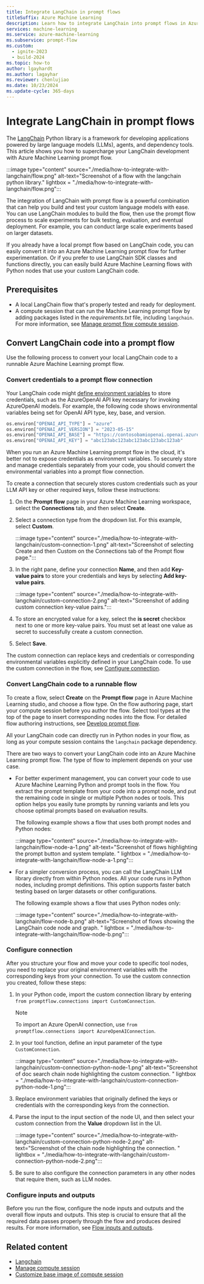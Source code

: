 ```yaml
---
title: Integrate LangChain in prompt flows
titleSuffix: Azure Machine Learning
description: Learn how to integrate LangChain into prompt flows in Azure Machine Learning studio.
services: machine-learning
ms.service: azure-machine-learning
ms.subservice: prompt-flow
ms.custom:
  - ignite-2023
  - build-2024
ms.topic: how-to
author: lgayhardt
ms.author: lagayhar
ms.reviewer: chenlujiao
ms.date: 10/23/2024
ms.update-cycle: 365-days
---
```


# Integrate LangChain in prompt flows

The [LangChain](https://python.langchain.com) Python library is a framework for developing applications powered by large language models (LLMs), agents, and dependency tools. This article shows you how to supercharge your LangChain development with Azure Machine Learning prompt flow.

:::image type="content" source="./media/how-to-integrate-with-langchain/flow.png" alt-text="Screenshot of a flow with the langchain python library." lightbox = "./media/how-to-integrate-with-langchain/flow.png":::

The integration of LangChain with prompt flow is a powerful combination that can help you build and test your custom language models with ease. You can use LangChain modules to build the flow, then use the prompt flow process to scale experiments for bulk testing, evaluation, and eventual deployment. For example, you can conduct large scale experiments based on larger datasets.

If you already have a local prompt flow based on LangChain code, you can easily convert it into an Azure Machine Learning prompt flow for further experimentation. Or if you prefer to use LangChain SDK classes and functions directly, you can easily build Azure Machine Learning flows with Python nodes that use your custom LangChain code.

## Prerequisites

- A local LangChain flow that's properly tested and ready for deployment.
- A compute session that can run the Machine Learning prompt flow by adding packages listed in the *requirements.txt* file, including `langchain`. For more information, see [Manage prompt flow compute session](how-to-manage-compute-session.md).

## Convert LangChain code into a prompt flow

Use the following process to convert your local LangChain code to a runnable Azure Machine Learning prompt flow.

### Convert credentials to a prompt flow connection

Your LangChain code might [define environment variables](https://python.langchain.com/docs/integrations/platforms/microsoft) to store credentials, such as the AzureOpenAI API key necessary for invoking AzureOpenAI models. For example, the following code shows environmental variables being set for OpenAI API type, key, base, and version.

```python
os.environ["OPENAI_API_TYPE"] = "azure"
os.environ["OPENAI_API_VERSION"] = "2023-05-15"
os.environ["OPENAI_API_BASE"] = "https://contosobamiopenai.openai.azure.com/"
os.environ["OPENAI_API_KEY"] = "abc123abc123abc123abc123abc123ab"
```

When you run an Azure Machine Learning prompt flow in the cloud, it's better not to expose credentials as environment variables. To securely store and manage credentials separately from your code, you should convert the environmental variables into a prompt flow connection.

To create a connection that securely stores custom credentials such as your LLM API key or other required keys, follow these instructions:

1. On the **Prompt flow** page in your Azure Machine Learning workspace, select the **Connections** tab, and then select **Create**.
1. Select a connection type from the dropdown list. For this example, select **Custom**.

   :::image type="content" source="./media/how-to-integrate-with-langchain/custom-connection-1.png" alt-text="Screenshot of selecting Create and then Custom on the Connections tab of the Prompt flow page.":::

1. In the right pane, define your connection **Name**, and then add **Key-value pairs** to store your credentials and keys by selecting **Add key-value pairs**.

   :::image type="content" source="./media/how-to-integrate-with-langchain/custom-connection-2.png" alt-text="Screenshot of adding custom connection key-value pairs.":::

1. To store an encrypted value for a key, select the **is secret** checkbox next to one or more key-value pairs. You must set at least one value as secret to successfully create a custom connection.

1. Select **Save**.

The custom connection can replace keys and credentials or corresponding environmental variables explicitly defined in your LangChain code. To use the custom connection in the flow, see [Configure connection](#configure-connection).

### Convert LangChain code to a runnable flow

To create a flow, select **Create** on the **Prompt flow** page in Azure Machine Learning studio, and choose a flow type. On the flow authoring page, start your compute session before you author the flow. Select tool types at the top of the page to insert corresponding nodes into the flow. For detailed flow authoring instructions, see [Develop prompt flow](how-to-develop-a-standard-flow.md).

All your LangChain code can directly run in Python nodes in your flow, as long as your compute session contains the `langchain` package dependency.

There are two ways to convert your LangChain code into an Azure Machine Learning prompt flow. The type of flow to implement depends on your use case.

- For better experiment management, you can convert your code to use Azure Machine Learning Python and prompt tools in the flow. You extract the prompt template from your code into a prompt node, and put the remaining code in single or multiple Python nodes or tools. This option helps you easily tune prompts by running variants and lets you choose optimal prompts based on evaluation results.

  The following example shows a flow that uses both prompt nodes and Python nodes:

  :::image type="content" source="./media/how-to-integrate-with-langchain/flow-node-a-1.png" alt-text="Screenshot of flows highlighting the prompt button and system template. " lightbox = "./media/how-to-integrate-with-langchain/flow-node-a-1.png":::

- For a simpler conversion process, you can call the LangChain LLM library directly from within Python nodes. All your code runs in Python nodes, including prompt definitions. This option supports faster batch testing based on larger datasets or other configurations.

  The following example shows a flow that uses Python nodes only:

  :::image type="content" source="./media/how-to-integrate-with-langchain/flow-node-b.png" alt-text="Screenshot of flows showing the LangChain code node and graph. " lightbox = "./media/how-to-integrate-with-langchain/flow-node-b.png":::

### Configure connection

After you structure your flow and move your code to specific tool nodes, you need to replace your original environment variables with the corresponding keys from your connection. To use the custom connection you created, follow these steps:

1. In your Python code, import the custom connection library by entering<br>`from promptflow.connections import CustomConnection`.

   >[!NOTE]
   >To import an Azure OpenAI connection, use `from promptflow.connections import AzureOpenAIConnection`.

1. In your tool function, define an input parameter of the type `CustomConnection`.

   :::image type="content" source="./media/how-to-integrate-with-langchain/custom-connection-python-node-1.png" alt-text="Screenshot of doc search chain node highlighting the custom connection. " lightbox = "./media/how-to-integrate-with-langchain/custom-connection-python-node-1.png":::

1. Replace environment variables that originally defined the keys or credentials with the corresponding keys from the connection.
   
1. Parse the input to the input section of the node UI, and then select your custom connection from the **Value** dropdown list in the UI.

   :::image type="content" source="./media/how-to-integrate-with-langchain/custom-connection-python-node-2.png" alt-text="Screenshot of the chain node highlighting the connection. " lightbox = "./media/how-to-integrate-with-langchain/custom-connection-python-node-2.png":::
   
1. Be sure to also configure the connection parameters in any other nodes that require them, such as LLM nodes.

### Configure inputs and outputs

Before you run the flow, configure the node inputs and outputs and the overall flow inputs and outputs. This step is crucial to ensure that all the required data passes properly through the flow and produces desired results. For more information, see [Flow inputs and outputs](how-to-develop-flow.md#flow-input-and-output).

## Related content

- [Langchain](https://langchain.com)
- [Manage compute session](how-to-manage-compute-session.md)
- [Customize base image of compute session](how-to-customize-session-base-image.md)

